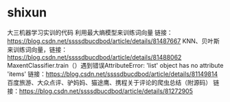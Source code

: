 # shixun
大三机器学习实训的代码
利用最大熵模型来训练词向量 链接：https://blog.csdn.net/ssssdbucdbod/article/details/81487667
KNN、贝叶斯来训练词向量，链接：https://blog.csdn.net/ssssdbucdbod/article/details/81488062
MaxentClassifier.train（）遇到错误AttributeError: 'list' object has no attribute 'items' 链接：https://blog.csdn.net/ssssdbucdbod/article/details/81149814
百度旅游、大众点评、驴妈妈、猫途鹰、携程关于评论的爬虫总结（附源码） 链接：https://blog.csdn.net/ssssdbucdbod/article/details/81272905
